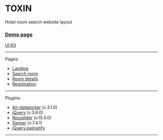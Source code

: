 # TOXIN

Hotel room search website layout

### [Demo page](https://rmstcv.github.io/toxin/landing-page.html)

[UI Kit](https://rmstcv.github.io/UI-kit/dist/index.html)

---

Pages:

- [Landing](https://rmstcv.github.io/toxin/landing-page.html)
- [Search room](https://rmstcv.github.io/toxin/search-room.html)
- [Room details](https://rmstcv.github.io/toxin/room-details.html)
- [Registration](https://rmstcv.github.io/toxin/registration.html)

---

Plugins:

- [Air-datepicker](https://air-datepicker.com/) (v.3.1.0)
- [jQuery](https://jquery.com/) (v.3.6.0)
- [Nouislider](https://refreshless.com/nouislider/) (v.15.5.0)
- [Swiper](https://swiperjs.com/) (v.7.4.1)
- [jQuery.pajinatify](https://www.jqueryscript.net/other/dynamic-pagination-paginatify.html)

---
